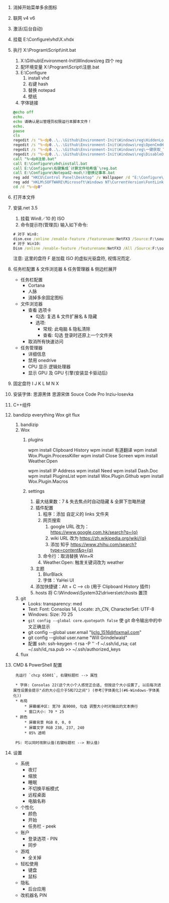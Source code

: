
1. 消掉开始菜单多余图标
1. 联网 v4 v6
1. 激活(后台自动)

1. 挂载 E:\Configure\vhd\X.vhdx
1. 执行 X:\Program\Script\init.bat
    1. X:\Github\Environment-Init\Windows\reg 四个 reg
    1. 配环境变量 X:\Program\Script\注册.bat
    1. E:\Configure
        1. install vhd
        1. 右键 hash
        1. 替换 notepad
        1. 壁纸
    1. 字体链接

    ```cmd
    @echo off
    echo.
    echo 请确认是以管理员权限运行本脚本文件！
    echo.
    pause
    cls
    regedit /s "%~dp0..\..\Github\Environment-Init\Windows\reg\HiddenLockScreenNetworkIcon.reg"
    regedit /s "%~dp0..\..\Github\Environment-Init\Windows\reg\OpenCmdHere.reg"
    regedit /s "%~dp0..\..\Github\Environment-Init\Windows\reg\一键获取_TrustedInstaller_权限.reg"
    regedit /s "%~dp0..\..\Github\Environment-Init\Windows\reg\DisableOneDrive.reg"
    call "%~dp0注册.bat"
    call E:\Configure\vhd\install.bat
    call E:\Configure\右键集成`计算文件哈希值`\reg.bat
    call E:\Configure\Notepad2-mod\!)替换记事本.bat
    reg add "HKCU\Control Panel\Desktop" /v Wallpaper /d "E:\Configure\Desktop.jpg" /f
    reg add "HKLM\SOFTWARE\Microsoft\Windows NT\CurrentVersion\FontLink\SystemLink" /v Consolas /t REG_MULTI_SZ /d "inziu-iosevkaCC-SC-regular.ttf,Inziu IosevkaCC SC,128,96\0inziu-iosevkaCC-SC-regular.ttf,Inziu IosevkaCC SC" /f
    cd /d "%~dp0"
    ```

1. 打开本文件
1. 安装.net 3.5
    1. 挂载 Win8／10 的 ISO
    1. 命令提示符(管理员)  输入如下命令:

    ```cmd
    # 对于 Win8:
    dism.exe /online /enable-feature /featurename:NetFX3 /Source:F:\sources\sxs
    # 对于 Win10:
    Dism /online /enable-feature /featurename:NetFX3 /All /Source:F:\sources\sxs /LimitAccess
    ```

    注意: 这里的盘符 F 是加载 ISO 的虚拟光驱盘符, 视情况而定.

1. 任务栏配置 & 文件浏览器 & 任务管理器 & 侧边栏展开
    * 任务栏配置
        * Cortana
        * 人脉
        * 消掉多余固定图标
    * 文件浏览器
        * 查看 选项卡
            * 勾选: 复选 & 文件扩展名 & 隐藏
            * 选项:
                * 常规: 此电脑 & 隐私清除
                * 查看: 勾选 登录时还原上一个文件夹
        * 取消所有快速访问
    * 任务管理器
        * 详细信息
        * 禁用 onedrive
        * CPU 显示 逻辑处理器
        * 显示 GPU 及 GPU 引擎(安装显卡驱动后)

1. 固定盘符 I J K L M N X
1. 安装字体: 思源黑体 思源宋体 Souce Code Pro Inziu-Iosevka
1. C++组件
1. bandizip everything Wox git flux
    1. bandizip
    1. Wox
        1. plugins

            wpm install Clipboard History
            wpm install 有道翻译
            wpm install Wox.Plugin.ProcessKiller
            wpm install Close Screen
            wpm install Weather.Open

            wpm install IP Address
            wpm install Need
            wpm install Dash.Doc
            wpm install PluginsList
            wpm install Wox.Plugin.Github
            wpm install Wox.Plugin.Macros

        1. settings
            1. 最大结果数：7 & 失去焦点时自动隐藏 & 全屏下忽略热键
            1. 插件配置
                1. 程序：添加 自定义的 links 文件夹
                1. 网页搜索
                    1. google URL 改为：https://www.google.com.hk/search?q={q}
                    1. wiki URL 改为 https://zh.wikipedia.org/wiki/{q}
                    1. 添加 知乎 https://www.zhihu.com/search?type=content&q={q}
                1. 命令行：取消替换 Win+R
                1. Weather.Open: 触发关键词改为 weather
            1. 主题
                1. BlurBlack
                1. 字体：YaHei UI
            1. 添加快捷键：Alt + C --> cb (用于 Clipboard History 插件)
            1. hosts 将 C:\Windows\System32\drivers\etc\hosts 置顶
    1. git
        * Looks: transparency: med
        * Text: Font: Consolas 14, Locate: zh_CN, CharacterSet: UTF-8
        * Windows: Size: 70 25
        * `git config --global core.quotepath false` 使 git 命令输出中的中文正确显示
        * git config --global user.email "ljclg_1516@foxmail.com"
        * git config --global user.name "Will Grindelwald"
        * 配置 ssh: ssh-keygen -t rsa -P '' -f ~/.ssh/id_rsa; cat ~/.ssh/id_rsa.pub >> ~/.ssh/authorized_keys
    1. flux

1. CMD & PowerShell 配置

        先运行 `chcp 65001`, 右键标题栏 --> 属性

        * 字体: Consolas 22(这个大小个人感觉正合适, 但按这个大小设置了, 以后每次进属性设置会提示"点的大小应介于5和72之间") (参考[字体美化](#6-Windows-字体美化))
        * 布局
            * 屏幕缓冲区: 宽70 高9000, 勾选 调整大小时对输出的文本换行
            * 窗口大小: 70 * 25
        * 颜色
            * 屏幕背景 RGB 0, 0, 0
            * 屏幕文字 RGB 238, 237, 240
            * 85% 透明

        PS: 可以同时改默认值(右键标题栏 --> 默认值)

1. 设置
    * 系统
        * 夜灯
        * 缩放
        * 睡眠
        * 不切换平板模式
        * 远程桌面
        * 电脑名称
    * 个性化
        * 颜色
        * 开始
        * 任务栏 - peek
    * 账户
        * 登录选项 - PIN
        * 同步
    * 游戏
        * 全关掉
    * 轻松使用
        * 键盘
        * 鼠标
    * 隐私
        * 后台应用
    * 改机器名 PIN
